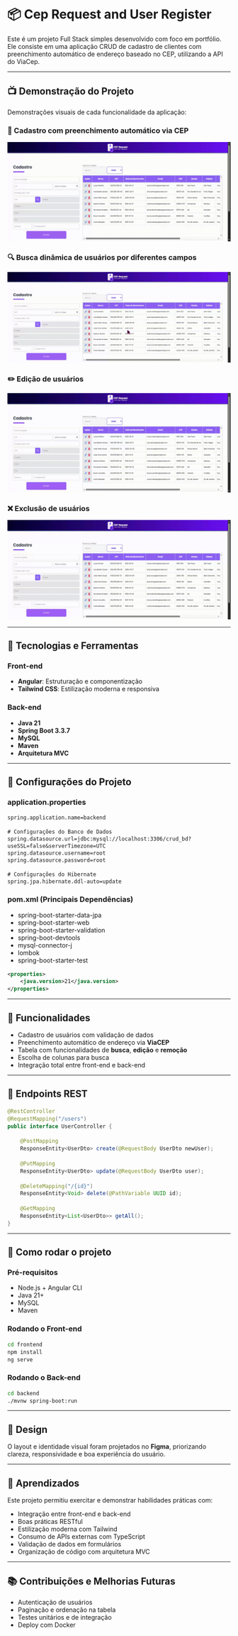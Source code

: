 # 📦 Cep Request and User Register

Este é um projeto Full Stack simples desenvolvido com foco em portfólio. Ele consiste em uma aplicação CRUD de cadastro de clientes com preenchimento automático de endereço baseado no CEP, utilizando a API do ViaCep.

---

## 📺 Demonstração do Projeto
Demonstrações visuais de cada funcionalidade da aplicação:

### 👤 Cadastro com preenchimento automático via CEP
![](/frontend/src/assets/gif/Post.gif)

### 🔍 Busca dinâmica de usuários por diferentes campos
![](/frontend/src/assets/gif/Get.gif)

### ✏️ Edição de usuários
![](/frontend/src/assets/gif/Update.gif)

### ❌ Exclusão de usuários
![](/frontend/src/assets/gif/Delete.gif)

---

## 🚀 Tecnologias e Ferramentas

### Front-end

- **Angular**: Estruturação e componentização
- **Tailwind CSS**: Estilização moderna e responsiva

### Back-end

- **Java 21**
- **Spring Boot 3.3.7**
- **MySQL**
- **Maven**
- **Arquitetura MVC**
---

## 🔧 Configurações do Projeto

### application.properties

```properties
spring.application.name=backend

# Configurações do Banco de Dados
spring.datasource.url=jdbc:mysql://localhost:3306/crud_bd?useSSL=false&serverTimezone=UTC
spring.datasource.username=root
spring.datasource.password=root

# Configurações do Hibernate
spring.jpa.hibernate.ddl-auto=update
```

### pom.xml (Principais Dependências)

- spring-boot-starter-data-jpa
- spring-boot-starter-web
- spring-boot-starter-validation
- spring-boot-devtools
- mysql-connector-j
- lombok
- spring-boot-starter-test

```xml
<properties>
    <java.version>21</java.version>
</properties>
```

---

## 🎯 Funcionalidades

- Cadastro de usuários com validação de dados
- Preenchimento automático de endereço via **ViaCEP**
- Tabela com funcionalidades de **busca**, **edição** e **remoção**
- Escolha de colunas para busca
- Integração total entre front-end e back-end

---

## 📑 Endpoints REST

```java
@RestController
@RequestMapping("/users")
public interface UserController {

    @PostMapping
    ResponseEntity<UserDto> create(@RequestBody UserDto newUser);

    @PutMapping
    ResponseEntity<UserDto> update(@RequestBody UserDto user);

    @DeleteMapping("/{id}")
    ResponseEntity<Void> delete(@PathVariable UUID id);

    @GetMapping
    ResponseEntity<List<UserDto>> getAll();
}
```

---

## 🧪 Como rodar o projeto

### Pré-requisitos

- Node.js + Angular CLI
- Java 21+
- MySQL
- Maven

### Rodando o Front-end

```bash
cd frontend
npm install
ng serve
```

### Rodando o Back-end

```bash
cd backend
./mvnw spring-boot:run
```

---

## 🎨 Design

O layout e identidade visual foram projetados no **Figma**, priorizando clareza, responsividade e boa experiência do usuário.

---

## 🧠 Aprendizados

Este projeto permitiu exercitar e demonstrar habilidades práticas com:

- Integração entre front-end e back-end
- Boas práticas RESTful
- Estilização moderna com Tailwind
- Consumo de APIs externas com TypeScript
- Validação de dados em formulários
- Organização de código com arquitetura MVC

---

## 📚 Contribuições e Melhorias Futuras

- Autenticação de usuários
- Paginação e ordenação na tabela
- Testes unitários e de integração
- Deploy com Docker

